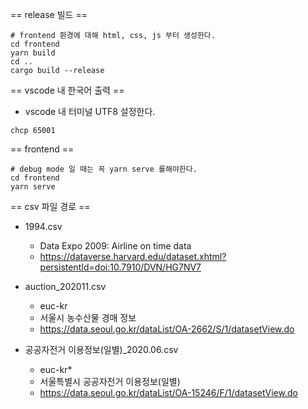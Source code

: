 
== release 빌드 ==
```
# frontend 환경에 대해 html, css, js 부터 생성한다. 
cd frontend
yarn build
cd ..
cargo build --release
```


== vscode 내 한국어 출력 ==
* vscode 내 터미널 UTF8 설정한다. 
```
chcp 65001
```


== frontend ==

```
# debug mode 일 때는 꼭 yarn serve 를해야한다. 
cd frontend
yarn serve
```

== csv 파일 경로 ==
* 1994.csv
  * Data Expo 2009: Airline on time data
  * https://dataverse.harvard.edu/dataset.xhtml?persistentId=doi:10.7910/DVN/HG7NV7


* auction_202011.csv
  * euc-kr
  * 서울시 농수산물 경매 정보
  * https://data.seoul.go.kr/dataList/OA-2662/S/1/datasetView.do

* 공공자전거 이용정보(일별)_2020.06.csv
  * euc-kr* 
  * 서울특별시 공공자전거 이용정보(일별)
  * https://data.seoul.go.kr/dataList/OA-15246/F/1/datasetView.do
